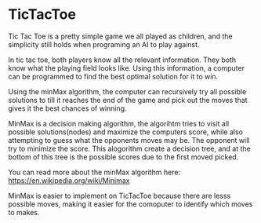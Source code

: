 # TicTacToe
Tic Tac Toe is a pretty simple game we all played as children, and the simplicity still holds when programing an AI to 
play against.

In tic tac toe, both players know all the relevant information. They both know what the playing field looks like.
Using this information, a computer can be programmed to find the best optimal solution for it to win.

Using the minMax algorithm, the computer can recursively try all possible solutions to till it reaches the end of the game
and pick out the moves that gives it the best chances of winning. 

MinMax is a decision making algorithm, the algorihtm tries to visit all possible solutions(nodes) and maximize the computers score,
while also attempting to guess what the opponents moves may be. The opponent will try to minimize the score. 
This alogorithm create a decision tree, and at the bottom of this tree is the possible scores due to the first moved picked.

You can read more about the minMax algorithm here: https://en.wikipedia.org/wiki/Minimax

MinMax is easier to implement on TicTacToe because there are lesss possible moves, making it easier for the comoputer to identify 
which moves to makes. 
